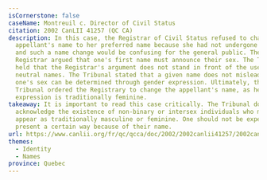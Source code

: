 ```yaml
---
isCornerstone: false
caseName: Montreuil c. Director of Civil Status
citation: 2002 CanLII 41257 (QC CA)
description: In this case, the Registrar of Civil Status refused to change the
  appellant's name to her preferred name because she had not undergone surgery,
  and such a name change would be confusing for the general public. The
  Registrar argued that one's first name must announce their sex. The Tribunal
  held that the Registrar's argument does not stand in front of the use of
  neutral names. The Tribunal stated that a given name does not mislead, as
  one's sex can be determined through gender expression. Ultimately, the
  Tribunal ordered the Registrary to change the appellant's name, as her gender
  expression is traditionally feminine.
takeaway: It is important to read this case critically. The Tribunal does not
  acknowledge the existence of non-binary or intersex individuals who may not
  appear as traditionally masculine or feminine. One should not be expected to
  present a certain way because of their name.
url: https://www.canlii.org/fr/qc/qcca/doc/2002/2002canlii41257/2002canlii41257.html?resultIndex=1
themes:
  - Identity
  - Names
province: Quebec
---
```

